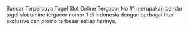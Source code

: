 Bandar Terpercaya Togel Slot Online Tergacor No #1
merupakan bandar togel slot online tergacor nomor 1 di indonesia dengan berbagai fitur exclusive dan promo terbesar setiap harinya.
